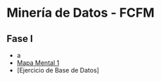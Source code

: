 # Minería de Datos - FCFM

## Fase I
* a
* [Mapa Mental 1](https://github.com/OrlandoC98/MineriaDeDatos_FCFM/blob/main/MapaMental_1_1728247.pdf)
* [Ejercicio de Base de Datos]

